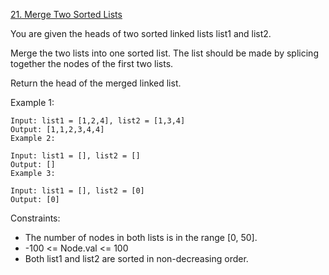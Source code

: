 [21. Merge Two Sorted Lists](https://leetcode.com/problems/merge-two-sorted-lists/description/)

You are given the heads of two sorted linked lists list1 and list2.

Merge the two lists into one sorted list. The list should be made by splicing together the nodes of the first two lists.

Return the head of the merged linked list.

 

Example 1:


    Input: list1 = [1,2,4], list2 = [1,3,4]
    Output: [1,1,2,3,4,4]
    Example 2:

    Input: list1 = [], list2 = []
    Output: []
    Example 3:

    Input: list1 = [], list2 = [0]
    Output: [0]
    

Constraints:

* The number of nodes in both lists is in the range [0, 50].
* -100 <= Node.val <= 100
* Both list1 and list2 are sorted in non-decreasing order.